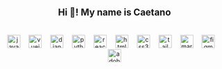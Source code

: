<br clear="both">

<h2 align="center">Hi 👋! My name is Caetano</h2>

###

<br clear="both">

<div align="center">
  <img src="https://skillicons.dev/icons?i=js" height="30" alt="javascript logo"  />
  <img width="12" />
  <img src="https://skillicons.dev/icons?i=vue" height="30" alt="vuejs logo"  />
  <img width="12" />
  <img src="https://skillicons.dev/icons?i=django" height="30" alt="django logo"  />
  <img width="12" />
  <img src="https://skillicons.dev/icons?i=py" height="30" alt="python logo"  />
  <img width="12" />
  <img src="https://skillicons.dev/icons?i=react" height="30" alt="react logo"  />
  <img width="12" />
  <img src="https://skillicons.dev/icons?i=html" height="30" alt="html5 logo"  />
  <img width="12" />
  <img src="https://skillicons.dev/icons?i=css" height="30" alt="css3 logo"  />
  <img width="12" />
  <img src="https://skillicons.dev/icons?i=tailwind" height="30" alt="tailwindcss logo"  />
  <img width="12" />
  <img src="https://skillicons.dev/icons?i=md" height="30" alt="markdown logo"  />
  <img width="12" />
  <img src="https://skillicons.dev/icons?i=figma" height="30" alt="figma logo"  />
  <img width="12" />
  <img src="https://skillicons.dev/icons?i=ps" height="30" alt="adobephotoshop logo"  />
</div>

###